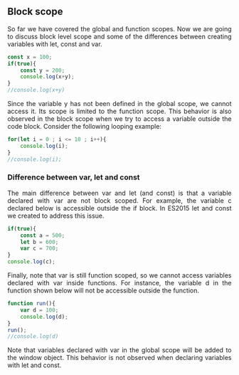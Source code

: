 ## Block scope
<p align = "justify">So far we have covered the global and function scopes. Now we are going to discuss block level scope and some of the differences between creating variables with let, const and var.</p>

```js
const x = 100;
if(true){
	const y = 200;
	console.log(x+y);
}
//console.log(x+y)
```
<p align = "justify">Since the variable y has not been defined in the global scope, we cannot access it. Its scope is limited to the function scope. This behavior is also observed in the block scope when we try to access a variable outside the code block. Consider the following looping example:</p>

```js
for(let i = 0 ; i <= 10 ; i++){
	console.log(i);
}
//console.log(i);
```

### Difference between var, let and const

<p align = "justify">The main difference between var and let (and const) is that a variable declared with var are not block scoped. For example, the variable c declared below is accessible outside the if block.  In ES2015 let and const we created to address this issue.  </p>

```js
if(true){
	const a = 500;
	let b = 600;
	var c = 700; 
}
console.log(c);
```

<p align = "justify">Finally, note that var is still function scoped, so we cannot access variables declared with var inside functions. For instance, the variable d in the function shown below will not be accessible outside the function. </p>

```js
function run(){
	var d = 100;
	console.log(d);
}
run();
//console.log(d)
```

<p align = "justify">Note that variables declared with var in the global scope will be added to the window object. This behavior is not observed when declaring variables with let and const.</p>

